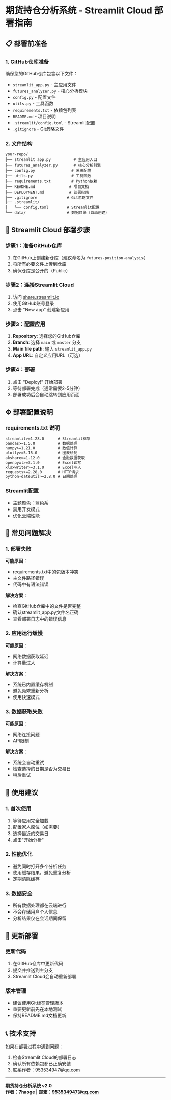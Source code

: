 # 期货持仓分析系统 - Streamlit Cloud 部署指南

## 📋 部署前准备

### 1. GitHub仓库准备
确保您的GitHub仓库包含以下文件：
- `streamlit_app.py` - 主应用文件
- `futures_analyzer.py` - 核心分析模块
- `config.py` - 配置文件
- `utils.py` - 工具函数
- `requirements.txt` - 依赖包列表
- `README.md` - 项目说明
- `.streamlit/config.toml` - Streamlit配置
- `.gitignore` - Git忽略文件

### 2. 文件结构
```
your-repo/
├── streamlit_app.py          # 主应用入口
├── futures_analyzer.py       # 核心分析引擎
├── config.py                # 系统配置
├── utils.py                 # 工具函数
├── requirements.txt         # Python依赖
├── README.md               # 项目文档
├── DEPLOYMENT.md           # 部署指南
├── .gitignore             # Git忽略文件
├── .streamlit/
│   └── config.toml        # Streamlit配置
└── data/                  # 数据目录（自动创建）
```

## 🚀 Streamlit Cloud 部署步骤

### 步骤1：准备GitHub仓库
1. 在GitHub上创建新仓库（建议命名为 `futures-position-analysis`）
2. 将所有必要文件上传到仓库
3. 确保仓库是公开的（Public）

### 步骤2：连接Streamlit Cloud
1. 访问 [share.streamlit.io](https://share.streamlit.io)
2. 使用GitHub账号登录
3. 点击 "New app" 创建新应用

### 步骤3：配置应用
1. **Repository**: 选择您的GitHub仓库
2. **Branch**: 选择 `main` 或 `master` 分支
3. **Main file path**: 输入 `streamlit_app.py`
4. **App URL**: 自定义应用URL（可选）

### 步骤4：部署
1. 点击 "Deploy!" 开始部署
2. 等待部署完成（通常需要2-5分钟）
3. 部署成功后会自动跳转到应用页面

## ⚙️ 部署配置说明

### requirements.txt 说明
```txt
streamlit>=1.28.0      # Streamlit框架
pandas>=1.5.0          # 数据处理
numpy>=1.21.0          # 数值计算
plotly>=5.15.0         # 图表绘制
akshare>=1.12.0        # 金融数据获取
openpyxl>=3.1.0        # Excel读写
xlsxwriter>=3.1.0      # Excel写入
requests>=2.28.0       # HTTP请求
python-dateutil>=2.8.0 # 日期处理
```

### Streamlit配置
- 主题颜色：蓝色系
- 禁用开发模式
- 优化云端性能

## 🔧 常见问题解决

### 1. 部署失败
**可能原因**：
- requirements.txt中的包版本冲突
- 主文件路径错误
- 代码中有语法错误

**解决方案**：
- 检查GitHub仓库中的文件是否完整
- 确认streamlit_app.py文件名正确
- 查看部署日志中的错误信息

### 2. 应用运行缓慢
**可能原因**：
- 网络数据获取延迟
- 计算量过大

**解决方案**：
- 系统已内置缓存机制
- 避免频繁重新分析
- 使用快速模式

### 3. 数据获取失败
**可能原因**：
- 网络连接问题
- API限制

**解决方案**：
- 系统会自动重试
- 检查选择的日期是否为交易日
- 稍后重试

## 📱 使用建议

### 1. 首次使用
1. 等待应用完全加载
2. 配置家人席位（如需要）
3. 选择最近的交易日
4. 点击"开始分析"

### 2. 性能优化
- 避免同时打开多个分析任务
- 使用缓存结果，避免重复分析
- 定期清除缓存

### 3. 数据安全
- 所有数据处理都在云端进行
- 不会存储用户个人信息
- 分析结果仅在会话期间保留

## 🔄 更新部署

### 更新代码
1. 在GitHub仓库中更新代码
2. 提交并推送到主分支
3. Streamlit Cloud会自动重新部署

### 版本管理
- 建议使用Git标签管理版本
- 重要更新前先在本地测试
- 保持README.md文档更新

## 📞 技术支持

如果在部署过程中遇到问题：
1. 检查Streamlit Cloud的部署日志
2. 确认所有依赖包都已正确安装
3. 联系作者：953534947@qq.com

---

**期货持仓分析系统 v2.0**  
**作者：7haoge | 邮箱：953534947@qq.com** 